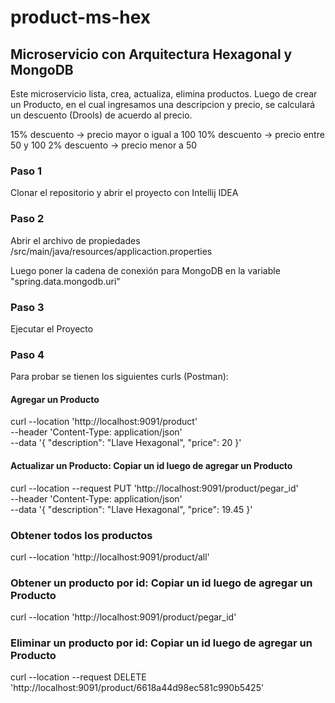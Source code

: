 # product-ms-hex
## Microservicio con Arquitectura Hexagonal y MongoDB
Este microservicio lista, crea, actualiza, elimina productos.
Luego de crear un Producto, en el cual ingresamos una descripcion y precio,
se calculará un descuento (Drools) de acuerdo al precio.

15% descuento -> precio mayor o igual a 100
10% descuento -> precio entre 50 y 100
2% descuento -> precio menor a 50

### Paso 1
Clonar el repositorio y abrir el proyecto con Intellij IDEA

### Paso 2
Abrir el archivo de propiedades /src/main/java/resources/applicaction.properties

Luego poner la cadena de conexión para MongoDB en la variable "spring.data.mongodb.uri"

### Paso 3
Ejecutar el Proyecto

### Paso 4
Para probar se tienen los siguientes curls (Postman):

#### Agregar un Producto
curl --location 'http://localhost:9091/product' \
--header 'Content-Type: application/json' \
--data '{
"description": "Llave Hexagonal",
"price": 20
}'

#### Actualizar un Producto: Copiar un id luego de agregar un Producto
curl --location --request PUT 'http://localhost:9091/product/pegar_id' \
--header 'Content-Type: application/json' \
--data '{
"description": "Llave Hexagonal",
"price": 19.45
}'

### Obtener todos los productos
curl --location 'http://localhost:9091/product/all'

### Obtener un producto por id: Copiar un id luego de agregar un Producto
curl --location 'http://localhost:9091/product/pegar_id'

### Eliminar un producto por id: Copiar un id luego de agregar un Producto
curl --location --request DELETE 'http://localhost:9091/product/6618a44d98ec581c990b5425'
